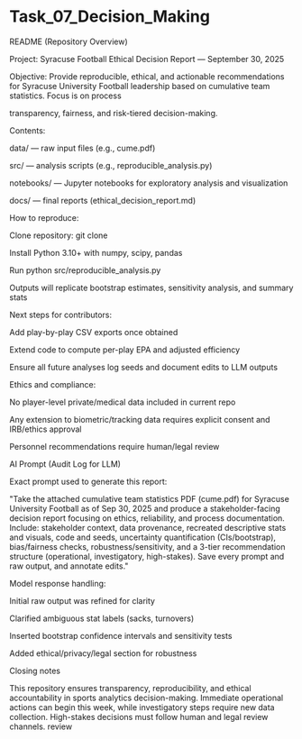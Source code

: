 # Task_07_Decision_Making

README (Repository Overview)

Project: Syracuse Football Ethical Decision Report — September 30, 2025

Objective: Provide reproducible, ethical, and actionable recommendations for Syracuse University Football leadership based on cumulative team statistics. Focus is on process 

transparency, fairness, and risk-tiered decision-making.

Contents:

data/ — raw input files (e.g., cume.pdf)

src/ — analysis scripts (e.g., reproducible_analysis.py)

notebooks/ — Jupyter notebooks for exploratory analysis and visualization

docs/ — final reports (ethical_decision_report.md)

How to reproduce:

Clone repository: git clone <repo-url>

Install Python 3.10+ with numpy, scipy, pandas

Run python src/reproducible_analysis.py

Outputs will replicate bootstrap estimates, sensitivity analysis, and summary stats

Next steps for contributors:

Add play-by-play CSV exports once obtained

Extend code to compute per-play EPA and adjusted efficiency

Ensure all future analyses log seeds and document edits to LLM outputs

Ethics and compliance:

No player-level private/medical data included in current repo

Any extension to biometric/tracking data requires explicit consent and IRB/ethics approval

Personnel recommendations require human/legal review

AI Prompt (Audit Log for LLM)

Exact prompt used to generate this report:

"Take the attached cumulative team statistics PDF (cume.pdf) for Syracuse University Football as of Sep 30, 2025 and produce a stakeholder-facing decision report focusing on ethics, 
reliability, and process documentation. Include: stakeholder context, data provenance, recreated descriptive stats and visuals, code and seeds, uncertainty quantification (CIs/bootstrap), bias/fairness checks, robustness/sensitivity, and a 3-tier recommendation structure (operational, investigatory, high-stakes). Save every prompt and raw output, and annotate edits."

Model response handling:

Initial raw output was refined for clarity

Clarified ambiguous stat labels (sacks, turnovers)

Inserted bootstrap confidence intervals and sensitivity tests

Added ethical/privacy/legal section for robustness

Closing notes

This repository ensures transparency, reproducibility, and ethical accountability in sports analytics decision-making. Immediate operational actions can begin this week, while investigatory steps require new data collection. High-stakes decisions must follow human and legal review channels. review

